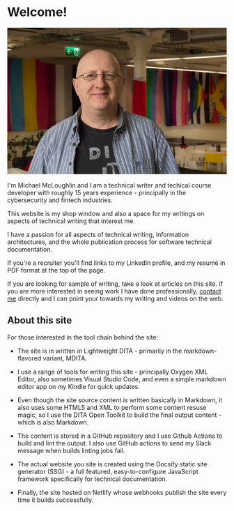 # Welcome!

![](/assets/MichaelMcLoughlin.jpg)

I'm Michael McLoughlin and I am a technical writer and techical course developer with roughly 15 years experience - principally in the cybersecurity and fintech industries.

This website is my shop window and also a space for my writings on aspects of technical writing that interest me.

I have a passion for all aspects of technical writing, information architectures, and the whole publication process for software technical documentation.

If you're a recruiter you'll find links to my LinkedIn profile, and my resumé in PDF format at the top of the page.

If you are looking for sample of writing, take a look at articles on this site. If you are more interested in seeing work I have done professionally, [contact me](mailto:michael@ditatechwriter.com) directly and I can point your towards my writing and videos on the web.

## About this site

For those interested in the tool chain behind the site:

-   The site is in written in Lightweight DITA - primarily in the markdown-flavored variant, MDITA.

-   I use a range of tools for writing this site - principally Oxygen XML Editor, also sometimes Visual Studio Code, and even a simple markdown editor app on my Kindle for quick updates.

-   Even though the site source content is written basically in Markdown, it also uses some HTML5 and XML to perform some content resuse magic, so I use the DITA Open Toolkit to build the final output content - which is also Markdown.

-   The content is stored in a GitHub repository and I use Github Actions to build and lint the output. I also use GitHub actions to send my Slack message when builds linting jobs fail.

-   The actual website you site is created using the Docsify static site generator \(SSG\) - a full featured, easy-to-configure JavaScript framework specifically for technical documentation.

-   Finally, the site hosted on Netlify whose webhooks publish the site every time it builds successfully.


